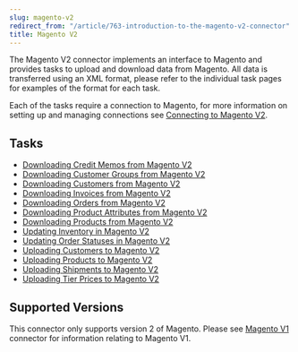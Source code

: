 ```yaml
---
slug: magento-v2
redirect_from: "/article/763-introduction-to-the-magento-v2-connector"
title: Magento V2
---
```

 The Magento V2 connector implements an interface to Magento and provides tasks to upload and download data from Magento. All data is transferred using an XML format, please refer to the individual task pages for examples of the format for each task.

Each of the tasks require a connection to Magento, for more information on setting up and managing connections see [Connecting to Magento V2](connecting-to-magento-v2).

## Tasks

* [Downloading Credit Memos from Magento V2](downloading-credit-memos-from-magento-v2)
* [Downloading Customer Groups from Magento V2](downloading-customer-groups-from-magento-v2)
* [Downloading Customers from Magento V2](downloading-customers-from-magento-v2)
* [Downloading Invoices from Magento V2](downloading-invoices-from-magento-v2)
* [Downloading Orders from Magento V2](downloading-orders-from-magento-v2)
* [Downloading Product Attributes from Magento V2](downloading-product-attributes-from-magento-v2)
* [Downloading Products from Magento V2](downloading-products-from-magento-v2)
* [Updating Inventory in Magento V2](updating-inventory-in-magento-v2)
* [Updating Order Statuses in Magento V2](updating-order-statuses-in-magento-v2)
* [Uploading Customers to Magento V2](uploading-customers-to-magento-v2)
* [Uploading Products to Magento V2](uploading-products-to-magento-v2)
* [Uploading Shipments to Magento V2](uploading-shipments-to-magento-v2)
* [Uploading Tier Prices to Magento V2](uploading-tier-prices-to-magento-v2)

## Supported Versions

This connector only supports version 2 of Magento. Please see [Magento V1](magento-v1) connector for information relating to Magento V1.